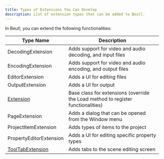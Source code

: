 ```yaml
---
title: Types of Extensions You Can Develop
description: List of extension types that can be added to Beutl.
---
```


In Beutl, you can extend the following functionalities:

| Type Name | Description |
| --- | --- |
| DecodingExtension | Adds support for video and audio decoding, and input files |
| EncodingExtension | Adds support for video and audio encoding, and output files |
| EditorExtension | Adds a UI for editing files |
| OutputExtension | Adds a UI for output |
| [Extension](sample-extensions.md#sugarshaker) | Base class for extensions (override the Load method to register functionalities) |
| PageExtension | Adds a dialog that can be opened from the Window menu |
| ProjectItemExtension | Adds types of items to the project |
| PropertyEditorExtension | Adds a UI for editing specific property types |
| [ToolTabExtension](sample-extensions.md#ToolTabExtension) | Adds tabs to the scene editing screen |
